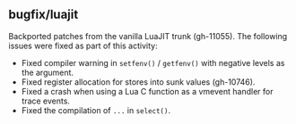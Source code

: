 ## bugfix/luajit

Backported patches from the vanilla LuaJIT trunk (gh-11055). The following
issues were fixed as part of this activity:

* Fixed compiler warning in `setfenv()` / `getfenv()` with negative levels as
  the argument.
* Fixed register allocation for stores into sunk values (gh-10746).
* Fixed a crash when using a Lua C function as a vmevent handler for trace
  events.
* Fixed the compilation of `...` in `select()`.

